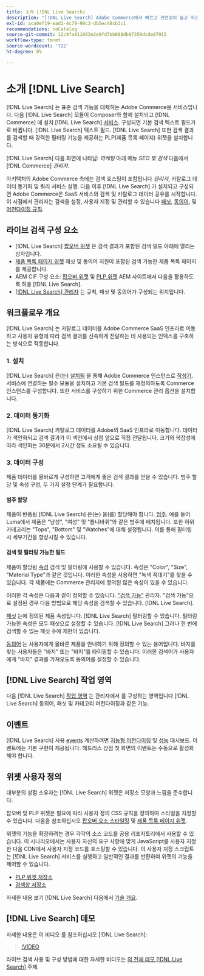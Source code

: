 ```yaml
---
title: 소개 [!DNL Live Search]
description: "[!DNL Live Search] Adobe Commerce에서 빠르고 관련성이 높고 직관적인 검색 경험을 제공합니다."
exl-id: aca0ef19-ead1-4c79-90c3-db5ec48cb3c1
recommendations: noCatalog
source-git-commit: 12c9fa011662e2e9fd7bb088db97359dcde87915
workflow-type: tm+mt
source-wordcount: '722'
ht-degree: 0%

---
```


# 소개 [!DNL Live Search]

[!DNL Live Search] 는 표준 검색 기능을 대체하는 Adobe Commerce용 서비스입니다. 다음 [!DNL Live Search] 모듈이 Composer와 함께 설치되고 [!DNL Commerce] 에 설치 [!DNL Live Search] [서비스](../landing/saas.md). 구성되면 기본 검색 텍스트 필드가 로 바뀝니다. [!DNL Live Search] 텍스트 필드. [!DNL Live Search] 또한 검색 결과를 검색할 때 강력한 필터링 기능을 제공하는 PLP(제품 목록 페이지) 위젯을 설치합니다.

[!DNL Live Search] 다음 화면에 나타남: *마케팅* 아래 메뉴 *SEO 및 검색* 다음에서 [!DNL Commerce] *관리자*.

아키텍처의 Adobe Commerce 측에는 검색 호스팅이 포함됩니다 *관리자*, 카탈로그 데이터 동기화 및 쿼리 서비스 실행. 다음 이후 [!DNL Live Search] 가 설치되고 구성되면 Adobe Commerce은 SaaS 서비스와 검색 및 카탈로그 데이터 공유를 시작합니다. 이 시점에서 관리자는 검색을 설정, 사용자 지정 및 관리할 수 있습니다 [패싯](facets.md), [동의어](synonyms.md), 및 [머천다이징 규칙](category-merch.md).

## 라이브 검색 구성 요소

* [!DNL Live Search] [팝오버 위젯](storefront-popover.md) 은 검색 결과가 포함된 검색 필드 아래에 열리는 상자입니다.
* [제품 목록 페이지 위젯](plp-styling.md) 패싯 및 동의어 지원이 포함된 검색 가능한 제품 목록 페이지를 제공합니다.
* AEM CIF 구성 요소: [팝오버 위젯](https://experienceleague.adobe.com/docs/experience-manager-cloud-service/content/content-and-commerce/integrations/live-search-popover.html?lang=en) 및 [PLP 위젯](https://experienceleague.adobe.com/docs/experience-manager-cloud-service/content/content-and-commerce/integrations/live-search-plp.html) AEM 사이트에서 다음을 활용하도록 허용 [!DNL Live Search].
* [[!DNL Live Search] 관리자](workspace.md) 는 규칙, 패싯 및 동의어가 구성되는 위치입니다.

## 워크플로우 개요

[!DNL Live Search] 는 카탈로그 데이터를 Adobe Commerce SaaS 인프라로 이동하고 사용자 유형에 따라 검색 결과를 신속하게 전달하는 데 사용되는 인덱스를 구축하는 방식으로 작동합니다.

### 1. 설치

[!DNL Live Search] 은(는) [설치됨](install.md) 을 통해 Adobe Commerce 인스턴스로 [작성기](https://getcomposer.org/). 서비스에 연결하는 필수 모듈을 설치하고 기본 검색 필드를 재정의하도록 Commerce 인스턴스를 구성합니다. 또한 서비스를 구성하기 위한 Commerce 관리 옵션을 설치합니다.

### 2. 데이터 동기화

[!DNL Live Search] 카탈로그 데이터를 Adobe의 SaaS 인프라로 이동합니다. 데이터가 색인화되고 검색 결과가 이 색인에서 상점 앞으로 직접 전달됩니다. 크기와 복잡성에 따라 색인화는 30분에서 2시간 정도 소요될 수 있습니다.

### 3. 데이터 구성

제품 데이터를 올바르게 구성하면 고객에게 좋은 검색 결과를 얻을 수 있습니다. 범주 할당 및 속성 구성, 두 가지 설정 단계가 필요합니다.

#### 범주 할당

제품이 반품됨 [!DNL Live Search] 은(는) 을(를) 할당해야 합니다. [범주](https://experienceleague.adobe.com/docs/commerce-admin/catalog/categories/categories.html). 예를 들어 Luma에서 제품은 &quot;남성&quot;, &quot;여성&quot; 및 &quot;톱니바퀴&quot;와 같은 범주에 배치됩니다. 또한 하위 카테고리는 &quot;Tops&quot;, &quot;Bottom&quot; 및 &quot;Watches&quot;에 대해 설정됩니다. 이를 통해 필터링 시 세부기간을 향상시킬 수 있습니다.

#### 검색 및 필터링 가능한 필드

제품이 할당됨 [속성](https://experienceleague.adobe.com/docs/commerce-admin/catalog/product-attributes/product-attributes.html) 검색 및 필터링에 사용할 수 있습니다. 속성은 &quot;Color&quot;, &quot;Size&quot;, &quot;Material Type&quot;과 같은 것입니다. 이러한 속성을 사용하면 &quot;녹색 꼭대기&quot;를 찾을 수 있습니다. 각 제품에는 Commerce 관리자에 정의된 많은 속성이 있을 수 있습니다.

이러한 각 속성은 다음과 같이 정의할 수 있습니다. [&quot;검색 가능&quot;](https://experienceleague.adobe.com/docs/commerce-admin/catalog/catalog/search/search.html) 관리자. &quot;검색 가능&quot;으로 설정된 경우 다음 방법으로 해당 속성을 검색할 수 있습니다. [!DNL Live Search].

[패싯](facets.md) 는에 정의된 제품 속성입니다. [!DNL Live Search] 필터링할 수 있습니다. 필터링 가능한 속성은 모두 패싯으로 설정할 수 있습니다. [!DNL Live Search] 그러나 한 번에 검색할 수 있는 패싯 수에 제한이 있습니다.

[동의어](synonyms.md) 는 사용자에게 올바른 제품을 안내하기 위해 정의할 수 있는 용어입니다. 바지를 찾는 사용자들은 &quot;바지&quot; 또는 &quot;바지&quot;를 타이핑할 수 있습니다. 이러한 검색어가 사용자에게 &quot;바지&quot; 결과를 가져오도록 동의어를 설정할 수 있습니다.

## [!DNL Live Search] 작업 영역

다음 [!DNL Live Search] [작업 영역](workspace.md) 는 관리자에서 를 구성하는 영역입니다 [!DNL Live Search] 동의어, 패싯 및 카테고리 머천다이징과 같은 기능.

## 이벤트

[!DNL Live Search] 사용 [events](events.md) 계산하려면 [지능형 머천다이징](category-merch.md) 및 [성능](performance.md) 대시보드. 이벤트에는 기본 구현이 제공됩니다. 헤드리스 상점 첫 화면의 이벤트는 수동으로 활성화해야 합니다.

## 위젯 사용자 정의

대부분의 상점 소유자는 [!DNL Live Search] 위젯은 저장소 모양과 느낌을 준수합니다.

팝오버 및 PLP 위젯은 필요에 따라 사용자 정의 CSS 규칙을 정의하여 스타일을 지정할 수 있습니다. 다음을 참조하십시오 [팝오버 요소 스타일링](storefront-popover-styling.md) 및 [제품 목록 페이지 위젯](plp-styling.md).

위젯의 기능을 확장하려는 경우 각각의 소스 코드를 공용 리포지토리에서 사용할 수 있습니다.
이 시나리오에서는 사용자 자신의 요구 사항에 맞게 JavaScript를 사용자 지정한 다음 CDN에서 사용자 지정 코드를 호스팅할 수 있습니다. 이 사용자 지정 스크립트는 [!DNL Live Search] 서비스를 실행하고 일반적인 결과를 반환하여 위젯의 기능을 제어할 수 있습니다.

* [PLP 위젯 저장소](https://github.com/adobe/storefront-product-listing-page)
* [검색창 저장소](https://github.com/adobe/storefront-search-as-you-type)

자세한 내용 보기 [!DNL Live Search] 다음에서 [기술 개요](technical-overview.md).

## [!DNL Live Search] 데모

자세한 내용은 이 비디오 를 참조하십시오 [!DNL Live Search]:

>[!VIDEO](https://video.tv.adobe.com/v/3418679?quality=12&learn=on)

라이브 검색 사용 및 구성 방법에 대한 자세한 비디오는 [의 전체 데모 [!DNL Live Search]](https://experienceleague.adobe.com/docs/commerce-learn/tutorials/getting-started/capabilities/live-search-full-demonstration.html) 주제.
